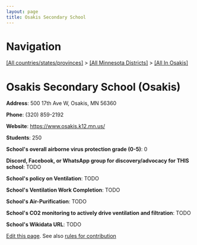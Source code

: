 ```yaml
---
layout: page
title: Osakis Secondary School
---
```

# Navigation

[[All countries/states/provinces]](../../..) > [[All Minnesota Districts]](../..) > [[All In Osakis]](..)

# Osakis Secondary School (Osakis)

**Address**: 500 17th Ave W, Osakis, MN 56360

**Phone**: (320) 859-2192

**Website**: <https://www.osakis.k12.mn.us/>

**Students**: 250

**School's overall airborne virus protection grade (0-5)**: 0

**Discord, Facebook, or WhatsApp group for discovery/advocacy for THIS school**: TODO

**School's policy on Ventilation**: TODO

**School's Ventilation Work Completion**: TODO

**School's Air-Purification**: TODO

**School's CO2 monitoring to actively drive ventilation and filtration**: TODO

**School's Wikidata URL**: TODO


[Edit this page](https://github.com/ventilate-schools/MN/edit/main/./Osakis/Osakis_Secondary_School.md). See also [rules for contribution](../../../contribution-rules/)